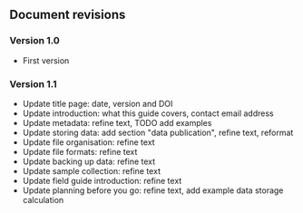 
## Document revisions

### Version 1.0

* First version

### Version 1.1

* Update title page: date, version and DOI
* Update introduction: what this guide covers, contact email address
* Update metadata: refine text, TODO add examples
* Update storing data: add section "data publication", refine text, reformat
* Update file organisation: refine text
* Update file formats: refine text
* Update backing up data: refine text
* Update sample collection: refine text
* Update field guide introduction: refine text
* Update planning before you go: refine text, add example data storage calculation